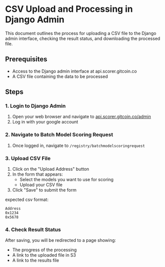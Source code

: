 # CSV Upload and Processing in Django Admin

This document outlines the process for uploading a CSV file to the Django admin interface, checking the result status, and downloading the processed file.

## Prerequisites

- Access to the Django admin interface at api.scorer.gitcoin.co
- A CSV file containing the data to be processed

## Steps

### 1. Login to Django Admin

1. Open your web browser and navigate to [api.scorer.gitcoin.co/admin](https://api.scorer.gitcoin.co/admin)
2. Log in with your google account

### 2. Navigate to Batch Model Scoring Request

1. Once logged in, navigate to `/registry/batchmodelscoringrequest`

### 3. Upload CSV File

1. Click on the "Upload Address" button
2. In the form that appears:
   - Select the models you want to use for scoring
   - Upload your CSV file
3. Click "Save" to submit the form

expected csv format:

```
Address
0x1234
0x5678
```

### 4. Check Result Status

After saving, you will be redirected to a page showing:

- The progress of the processing
- A link to the uploaded file in S3
- A link to the results file
